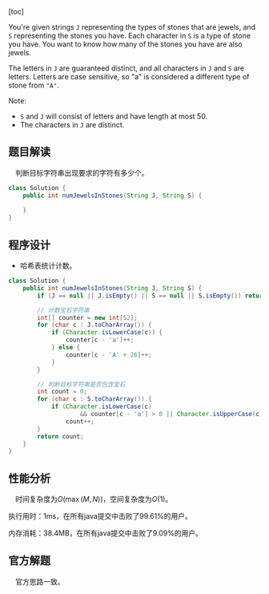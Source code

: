 [toc]

You're given strings `J` representing the types of stones that are jewels, and `S` representing the stones you have.  Each character in `S` is a type of stone you have.  You want to know how many of the stones you have are also jewels.

The letters in `J` are guaranteed distinct, and all characters in `J` and `S` are letters. Letters are case sensitive, so "a" is considered a different type of stone from `"A"`.



Note:

* `S` and `J` will consist of letters and have length at most 50.
* The characters in `J` are distinct.



## 题目解读

&emsp;判断目标字符串出现要求的字符有多少个。

```java
class Solution {
    public int numJewelsInStones(String J, String S) {
        
    }
}
```

## 程序设计

* 哈希表统计计数。

```java
class Solution {
    public int numJewelsInStones(String J, String S) {
        if (J == null || J.isEmpty() || S == null || S.isEmpty()) return 0;

        // 计数宝石字符串
        int[] counter = new int[52];
        for (char c : J.toCharArray()) {
            if (Character.isLowerCase(c)) {
                counter[c - 'a']++;
            } else {
                counter[c - 'A' + 26]++;
            }
        }

        // 判断目标字符串是否包含宝石
        int count = 0;
        for (char c : S.toCharArray()) {
            if (Character.isLowerCase(c)
                    && counter[c - 'a'] > 0 || Character.isUpperCase(c) && counter[c - 'A' + 26] > 0)
                count++;
        }
        return count;
    }
}
```

## 性能分析

&emsp;时间复杂度为$O(\max(M,N))$，空间复杂度为$O(1)$。

执行用时：1ms，在所有java提交中击败了99.61%的用户。

内存消耗：38.4MB，在所有java提交中击败了9.09%的用户。

## 官方解题

&emsp;官方思路一致。